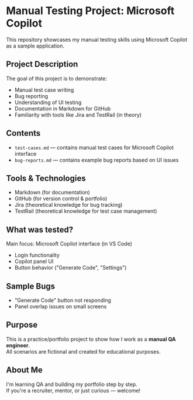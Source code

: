 # Manual Testing Project: Microsoft Copilot

This repository showcases my manual testing skills using Microsoft Copilot as a sample application.

##  Project Description

The goal of this project is to demonstrate:
- Manual test case writing
- Bug reporting
- Understanding of UI testing
- Documentation in Markdown for GitHub
- Familiarity with tools like Jira and TestRail (in theory)

##  Contents

- `test-cases.md` — contains manual test cases for Microsoft Copilot interface
- `bug-reports.md` — contains example bug reports based on UI issues

##  Tools & Technologies

- Markdown (for documentation)
- GitHub (for version control & portfolio)
- Jira (theoretical knowledge for bug tracking)
- TestRail (theoretical knowledge for test case management)

##  What was tested?

Main focus: Microsoft Copilot interface (in VS Code)

- Login functionality
- Copilot panel UI
- Button behavior ("Generate Code", "Settings")

##  Sample Bugs

- "Generate Code" button not responding
- Panel overlap issues on small screens

##  Purpose

This is a practice/portfolio project to show how I work as a **manual QA engineer**.  
All scenarios are fictional and created for educational purposes.

##  About Me

I'm learning QA and building my portfolio step by step.  
If you're a recruiter, mentor, or just curious — welcome!

